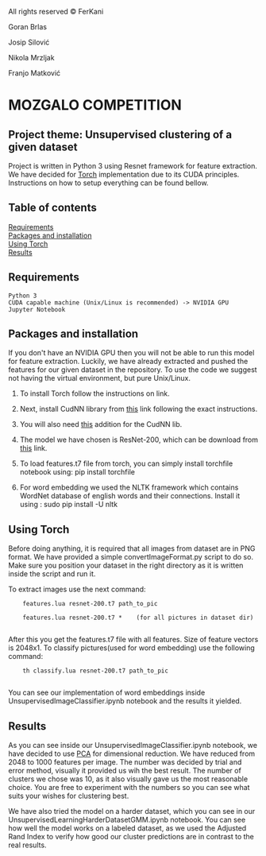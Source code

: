 All rights reserved © FerKani

Goran Brlas

Josip Silović

Nikola Mrzljak

Franjo Matković


# MOZGALO COMPETITION

## Project theme: Unsupervised clustering of a given dataset

Project is written in Python 3 using Resnet framework for feature extraction. We have decided for [Torch](http://torch.ch/blog/2016/02/04/resnets.html) implementation due to its CUDA principles. 
Instructions on how to setup everything can be found bellow.

## Table of contents

<a href="#Req">Requirements</a><br>
<a href='#Packages'>Packages and installation</a><br>
<a href='#Usage'>Using Torch</a><br>
<a href='#Results'>Results</a><br>

## Requirements
<a id='Req'></a>

```
Python 3
CUDA capable machine (Unix/Linux is recommended) -> NVIDIA GPU
Jupyter Notebook

```
  
## Packages and installation
<a id='Packages'></a>
If you don't have an NVIDIA GPU then you will not be able to run this model for feature extraction.
Luckily, we have already extracted and pushed the features for our given dataset in the repository.
To use the code we suggest not having the virtual environment, but pure Unix/Linux.  
  
1.	To install Torch follow the instructions on [](http://torch.ch/docs/gettingstarted.html) link.

2.	Next, install CudNN library from [this](https://developer.nvidia.com/cudnn) link following the exact instructions.

3.	You will also need [this](https://github.com/soumith/cudnn.torch/tree/R4) addition for the CudNN lib.

4.	The model we have chosen is ResNet-200, which can be download from [this](https://d2j0dndfm35trm.cloudfront.net/resnet-200.t7) link.

5.	To load features.t7 file from torch, you can simply install torchfile notebook using: pip install torchfile

6.	For word embedding we used the NLTK framework which contains WordNet database of english words and their connections.
	Install it using : sudo pip install -U nltk

## Using Torch
<a id='Usage'></a>
Before doing anything, it is required that all images from dataset are in PNG format.
We have provided a simple convertImageFormat.py script to do so. Make sure you position your dataset in the right directory
as it is written inside the script and run it.

To extract images use the next command:

```
	features.lua resnet-200.t7 path_to_pic

	features.lua resnet-200.t7 *    (for all pictures in dataset dir)


```

After this you get the features.t7 file with all features.
Size of feature vectors is 2048x1.
To classify pictures(used for word embedding) use the following command:

```
	th classify.lua resnet-200.t7 path_to_pic


```

You can see our implementation of word embeddings inside UnsupervisedImageClassifier.ipynb notebook and the results it yielded.


## Results
<a id='Results'></a>
As you can see inside our UnsupervisedImageClassifier.ipynb notebook, we have decided to use [PCA](https://en.wikipedia.org/wiki/Principal_component_analysis) for dimensional reduction.
We have reduced from 2048 to 1000 features per image. The number was decided by trial and error method, visually it provided us
wih the best result. The number of clusters we chose was 10, as it also visually gave us the most reasonable choice. You are free to experiment
with the numbers so you can see what suits your wishes for clustering best.

We have also tried the model on a harder dataset, which you can see in our UnsupervisedLearningHarderDatasetGMM.ipynb notebook.
You can see how well the model works on a labeled dataset, as we used the Adjusted Rand Index to verify how good our cluster
predictions are in contrast to the real results.

